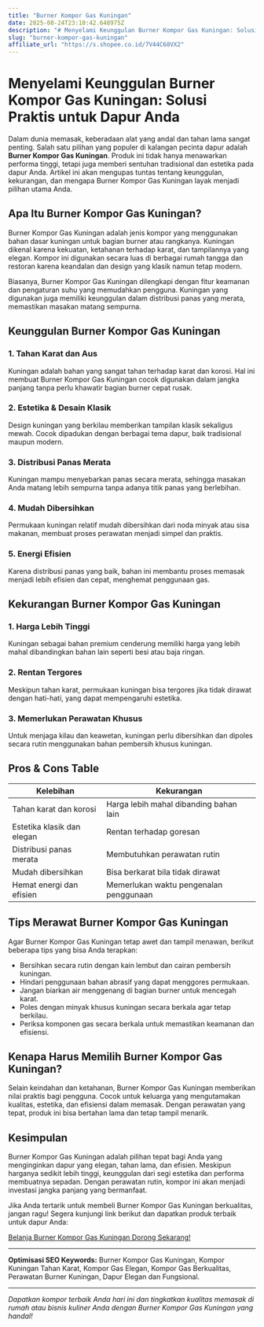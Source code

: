 ```yaml
---
title: "Burner Kompor Gas Kuningan"
date: 2025-08-24T23:10:42.648975Z
description: "# Menyelami Keunggulan Burner Kompor Gas Kuningan: Solusi Praktis untuk Dapur Anda..."
slug: "burner-kompor-gas-kuningan"
affiliate_url: "https://s.shopee.co.id/7V44C68VX2"
---
```

# Menyelami Keunggulan Burner Kompor Gas Kuningan: Solusi Praktis untuk Dapur Anda

Dalam dunia memasak, keberadaan alat yang andal dan tahan lama sangat penting. Salah satu pilihan yang populer di kalangan pecinta dapur adalah **Burner Kompor Gas Kuningan**. Produk ini tidak hanya menawarkan performa tinggi, tetapi juga memberi sentuhan tradisional dan estetika pada dapur Anda. Artikel ini akan mengupas tuntas tentang keunggulan, kekurangan, dan mengapa Burner Kompor Gas Kuningan layak menjadi pilihan utama Anda.

## Apa Itu Burner Kompor Gas Kuningan?

Burner Kompor Gas Kuningan adalah jenis kompor yang menggunakan bahan dasar kuningan untuk bagian burner atau rangkanya. Kuningan dikenal karena kekuatan, ketahanan terhadap karat, dan tampilannya yang elegan. Kompor ini digunakan secara luas di berbagai rumah tangga dan restoran karena keandalan dan design yang klasik namun tetap modern.

Biasanya, Burner Kompor Gas Kuningan dilengkapi dengan fitur keamanan dan pengaturan suhu yang memudahkan pengguna. Kuningan yang digunakan juga memiliki keunggulan dalam distribusi panas yang merata, memastikan masakan matang sempurna.

## Keunggulan Burner Kompor Gas Kuningan

### 1. Tahan Karat dan Aus
Kuningan adalah bahan yang sangat tahan terhadap karat dan korosi. Hal ini membuat Burner Kompor Gas Kuningan cocok digunakan dalam jangka panjang tanpa perlu khawatir bagian burner cepat rusak.

### 2. Estetika & Desain Klasik
Design kuningan yang berkilau memberikan tampilan klasik sekaligus mewah. Cocok dipadukan dengan berbagai tema dapur, baik tradisional maupun modern.

### 3. Distribusi Panas Merata
Kuningan mampu menyebarkan panas secara merata, sehingga masakan Anda matang lebih sempurna tanpa adanya titik panas yang berlebihan.

### 4. Mudah Dibersihkan
Permukaan kuningan relatif mudah dibersihkan dari noda minyak atau sisa makanan, membuat proses perawatan menjadi simpel dan praktis.

### 5. Energi Efisien
Karena distribusi panas yang baik, bahan ini membantu proses memasak menjadi lebih efisien dan cepat, menghemat penggunaan gas.

## Kekurangan Burner Kompor Gas Kuningan

### 1. Harga Lebih Tinggi
Kuningan sebagai bahan premium cenderung memiliki harga yang lebih mahal dibandingkan bahan lain seperti besi atau baja ringan.

### 2. Rentan Tergores
Meskipun tahan karat, permukaan kuningan bisa tergores jika tidak dirawat dengan hati-hati, yang dapat mempengaruhi estetika.

### 3. Memerlukan Perawatan Khusus
Untuk menjaga kilau dan keawetan, kuningan perlu dibersihkan dan dipoles secara rutin menggunakan bahan pembersih khusus kuningan.

## Pros & Cons Table

| Kelebihan                               | Kekurangan                               |
|-----------------------------------------|------------------------------------------|
| Tahan karat dan korosi                | Harga lebih mahal dibanding bahan lain |
| Estetika klasik dan elegan            | Rentan terhadap goresan                |
| Distribusi panas merata               | Membutuhkan perawatan rutin            |
| Mudah dibersihkan                     | Bisa berkarat bila tidak dirawat       |
| Hemat energi dan efisien             | Memerlukan waktu pengenalan penggunaan |

## Tips Merawat Burner Kompor Gas Kuningan

Agar Burner Kompor Gas Kuningan tetap awet dan tampil menawan, berikut beberapa tips yang bisa Anda terapkan:

- Bersihkan secara rutin dengan kain lembut dan cairan pembersih kuningan.
- Hindari penggunaan bahan abrasif yang dapat menggores permukaan.
- Jangan biarkan air menggenang di bagian burner untuk mencegah karat.
- Poles dengan minyak khusus kuningan secara berkala agar tetap berkilau.
- Periksa komponen gas secara berkala untuk memastikan keamanan dan efisiensi.

## Kenapa Harus Memilih Burner Kompor Gas Kuningan?

Selain keindahan dan ketahanan, Burner Kompor Gas Kuningan memberikan nilai praktis bagi pengguna. Cocok untuk keluarga yang mengutamakan kualitas, estetika, dan efisiensi dalam memasak. Dengan perawatan yang tepat, produk ini bisa bertahan lama dan tetap tampil menarik.

## Kesimpulan

Burner Kompor Gas Kuningan adalah pilihan tepat bagi Anda yang menginginkan dapur yang elegan, tahan lama, dan efisien. Meskipun harganya sedikit lebih tinggi, keunggulan dari segi estetika dan performa membuatnya sepadan. Dengan perawatan rutin, kompor ini akan menjadi investasi jangka panjang yang bermanfaat.

Jika Anda tertarik untuk membeli Burner Kompor Gas Kuningan berkualitas, jangan ragu! Segera kunjungi link berikut dan dapatkan produk terbaik untuk dapur Anda:

[Belanja Burner Kompor Gas Kuningan Dorong Sekarang!](https://s.shopee.co.id/7V44C68VX2)

---

**Optimisasi SEO Keywords:** Burner Kompor Gas Kuningan, Kompor Kuningan Tahan Karat, Kompor Gas Elegan, Kompor Gas Berkualitas, Perawatan Burner Kuningan, Dapur Elegan dan Fungsional.

---

*Dapatkan kompor terbaik Anda hari ini dan tingkatkan kualitas memasak di rumah atau bisnis kuliner Anda dengan Burner Kompor Gas Kuningan yang handal!*
